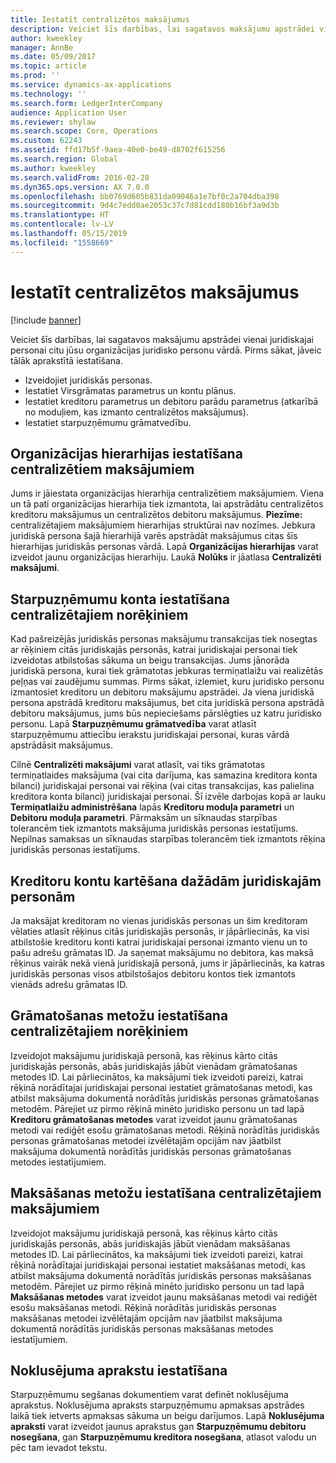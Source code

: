 ```yaml
---
title: Iestatīt centralizētos maksājumus
description: Veiciet šīs darbības, lai sagatavos maksājumu apstrādei vienai juridiskajai personai citu jūsu organizācijas juridisko personu vārdā.
author: kweekley
manager: AnnBe
ms.date: 05/09/2017
ms.topic: article
ms.prod: ''
ms.service: dynamics-ax-applications
ms.technology: ''
ms.search.form: LedgerInterCompany
audience: Application User
ms.reviewer: shylaw
ms.search.scope: Core, Operations
ms.custom: 62243
ms.assetid: ffd17b5f-9aea-40e0-be49-d8702f615256
ms.search.region: Global
ms.author: kweekley
ms.search.validFrom: 2016-02-28
ms.dyn365.ops.version: AX 7.0.0
ms.openlocfilehash: bb0769d605b831da09046a1e7bf0c2a704dba398
ms.sourcegitcommit: 9d4c7edd0ae2053c37c7d81cdd180b16bf3a9d3b
ms.translationtype: HT
ms.contentlocale: lv-LV
ms.lasthandoff: 05/15/2019
ms.locfileid: "1558669"
---
```

# <a name="set-up-centralized-payments"></a>Iestatīt centralizētos maksājumus

[!include [banner](../includes/banner.md)]

Veiciet šīs darbības, lai sagatavos maksājumu apstrādei vienai juridiskajai personai citu jūsu organizācijas juridisko personu vārdā. Pirms sākat, jāveic tālāk aprakstītā iestatīšana.

-   Izveidojiet juridiskās personas.
-   Iestatiet Virsgrāmatas parametrus un kontu plānus.
-   Iestatiet kreditoru parametrus un debitoru parādu parametrus (atkarībā no moduļiem, kas izmanto centralizētos maksājumus).
-   Iestatiet starpuzņēmumu grāmatvedību.

## <a name="set-up-an-organizational-hierarchy-for-centralized-payments"></a>Organizācijas hierarhijas iestatīšana centralizētiem maksājumiem
Jums ir jāiestata organizācijas hierarhija centralizētiem maksājumiem. Viena un tā pati organizācijas hierarhija tiek izmantota, lai apstrādātu centralizētos kreditoru maksājumus un centralizētos debitoru maksājumus. **Piezīme:** centralizētajiem maksājumiem hierarhijas struktūrai nav nozīmes. Jebkura juridiskā persona šajā hierarhijā varēs apstrādāt maksājumus citas šīs hierarhijas juridiskās personas vārdā. Lapā **Organizācijas hierarhijas** varat izveidot jaunu organizācijas hierarhiju. Laukā **Nolūks** ir jāatlasa **Centralizēti maksājumi**. 

## <a name="set-up-an-intercompany-account-for-centralized-payments"></a>Starpuzņēmumu konta iestatīšana centralizētajiem norēķiniem
Kad pašreizējās juridiskās personas maksājumu transakcijas tiek nosegtas ar rēķiniem citās juridiskajās personās, katrai juridiskajai personai tiek izveidotas atbilstošas sākuma un beigu transakcijas. Jums jānorāda juridiskā persona, kurai tiek grāmatotas jebkuras termiņatlaižu vai realizētās peļņas vai zaudējumu summas. Pirms sākat, izlemiet, kuru juridisko personu izmantosiet kreditoru un debitoru maksājumu apstrādei. Ja viena juridiskā persona apstrādā kreditoru maksājumus, bet cita juridiskā persona apstrādā debitoru maksājumus, jums būs nepieciešams pārslēgties uz katru juridisko personu. Lapā **Starpuzņēmumu grāmatvedība** varat atlasīt starpuzņēmumu attiecību ierakstu juridiskajai personai, kuras vārdā apstrādāsit maksājumus. 

Cilnē **Centralizēti maksājumi** varat atlasīt, vai tiks grāmatotas termiņatlaides maksājuma (vai cita darījuma, kas samazina kreditora konta bilanci) juridiskajai personai vai rēķina (vai citas transakcijas, kas palielina kreditora konta bilanci) juridiskajai personai. Šī izvēle darbojas kopā ar lauku **Termiņatlaižu administrēšana** lapās **Kreditoru moduļa parametri** un **Debitoru moduļa parametri**. Pārmaksām un sīknaudas starpības tolerancēm tiek izmantots maksājuma juridiskās personas iestatījums. Nepilnas samaksas un sīknaudas starpības tolerancēm tiek izmantots rēķina juridiskās personas iestatījums.

## <a name="map-vendor-accounts-across-legal-entities"></a>Kreditoru kontu kartēšana dažādām juridiskajām personām
Ja maksājat kreditoram no vienas juridiskās personas un šim kreditoram vēlaties atlasīt rēķinus citās juridiskajās personās, ir jāpārliecinās, ka visi atbilstošie kreditoru konti katrai juridiskajai personai izmanto vienu un to pašu adrešu grāmatas ID. Ja saņemat maksājumu no debitora, kas maksā rēķinus vairāk nekā vienā juridiskajā personā, jums ir jāpārliecinās, ka katras juridiskās personas visos atbilstošajos debitoru kontos tiek izmantots vienāds adrešu grāmatas ID.

## <a name="set-up-posting-profiles-for-centralized-payments"></a>Grāmatošanas metožu iestatīšana centralizētajiem norēķiniem
Izveidojot maksājumu juridiskajā personā, kas rēķinus kārto citās juridiskajās personās, abās juridiskajās jābūt vienādam grāmatošanas metodes ID. Lai pārliecinātos, ka maksājumi tiek izveidoti pareizi, katrai rēķinā norādītajai juridiskajai personai iestatiet grāmatošanas metodi, kas atbilst maksājuma dokumentā norādītās juridiskās personas grāmatošanas metodēm. Pārejiet uz pirmo rēķinā minēto juridisko personu un tad lapā **Kreditoru grāmatošanas metodes** varat izveidot jaunu grāmatošanas metodi vai rediģēt esošu grāmatošanas metodi. Rēķinā norādītās juridiskās personas grāmatošanas metodei izvēlētajām opcijām nav jāatbilst maksājuma dokumentā norādītās juridiskās personas grāmatošanas metodes iestatījumiem.

## <a name="set-up-methods-of-payment-for-centralized-payments"></a>Maksāšanas metožu iestatīšana centralizētajiem maksājumiem
Izveidojot maksājumu juridiskajā personā, kas rēķinus kārto citās juridiskajās personās, abās juridiskajās jābūt vienādam maksāšanas metodes ID. Lai pārliecinātos, ka maksājumi tiek izveidoti pareizi, katrai rēķinā norādītajai juridiskajai personai iestatiet maksāšanas metodi, kas atbilst maksājuma dokumentā norādītās juridiskās personas maksāšanas metodēm. Pārejiet uz pirmo rēķinā minēto juridisko personu un tad lapā **Maksāšanas metodes** varat izveidot jaunu maksāšanas metodi vai rediģēt esošu maksāšanas metodi. Rēķinā norādītās juridiskās personas maksāšanas metodei izvēlētajām opcijām nav jāatbilst maksājuma dokumentā norādītās juridiskās personas maksāšanas metodes iestatījumiem.

## <a name="set-up-default-descriptions"></a>Noklusējuma aprakstu iestatīšana
Starpuzņēmumu segšanas dokumentiem varat definēt noklusējuma aprakstus. Noklusējuma apraksts starpuzņēmumu apmaksas apstrādes laikā tiek ietverts apmaksas sākuma un beigu darījumos. Lapā **Noklusējuma apraksti** varat izveidot jaunus aprakstus gan **Starpuzņēmumu debitoru nosegšana**, gan **Starpuzņēmumu kreditora nosegšana**, atlasot valodu un pēc tam ievadot tekstu.



